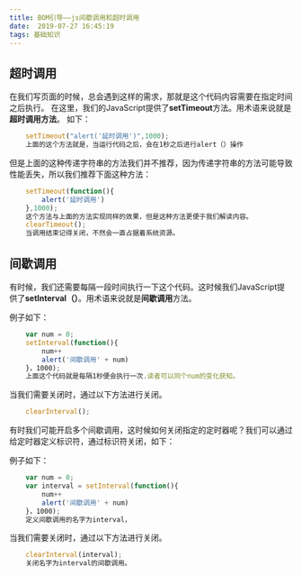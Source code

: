 ```yaml
---
title: BOM引导——js间歇调用和超时调用 
date:  2019-07-27 16:45:19
tags: 基础知识
---
```



## 超时调用

在我们写页面的时候，总会遇到这样的需求，那就是这个代码内容需要在指定时间之后执行。
在这里，我们的JavaScript提供了**setTimeout**方法。用术语来说就是**超时调用方法**。
如下：

```js
	setTimeout("alert('延时调用')",1000);
	上面的这个方法就是，当运行代码之后，会在1秒之后进行alert（）操作
```
但是上面的这种传递字符串的方法我们并不推荐，因为传递字符串的方法可能导致性能丢失，所以我们推荐下面这种方法：

```js
	setTimeout(function(){
		alert('延时调用')
	},1000);
	这个方法与上面的方法实现同样的效果，但是这种方法更便于我们解读内容。
	clearTimeout();	
	当调用结束记得关闭，不然会一直占据着系统资源。
```




## 间歇调用
有时候，我们还需要每隔一段时间执行一下这个代码。这时候我们JavaScript提供了**setInterval（）**。用术语来说就是**间歇调用**方法。

例子如下：

```js
	var num = 0;
	setInterval(function(){
		num++
		alert('间歇调用' + num)
	}，1000);
	上面这个代码就是每隔1秒便会执行一次.读者可以同个num的变化获知。
```

当我们需要关闭时，通过以下方法进行关闭。

```js
	clearInterval();
```

有时我们可能开启多个间歇调用，这时候如何关闭指定的定时器呢？我们可以通过给定时器定义标识符，通过标识符关闭，如下：

例子如下：

```js
	var num = 0;
	var interval = setInterval(function(){
		num++
		alert('间歇调用' + num)
	}，1000);
	定义间歇调用的名字为interval，
```

当我们需要关闭时，通过以下方法进行关闭。

```js
	clearInterval(interval);
	关闭名字为interval的间歇调用。
```
